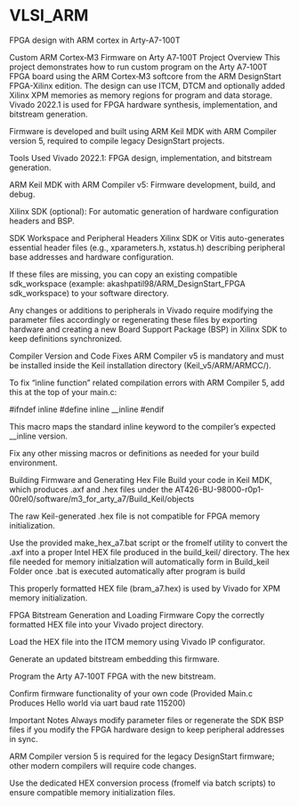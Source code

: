 # VLSI_ARM
FPGA design with ARM cortex in Arty-A7-100T


Custom ARM Cortex‑M3 Firmware on Arty A7‑100T
Project Overview
This project demonstrates how to run custom program on the Arty A7‑100T FPGA board using the ARM Cortex‑M3 softcore from the ARM DesignStart FPGA-Xilinx edition. The design can use ITCM, DTCM and optionally added  Xilinx XPM memories as memory regions for program and data storage. Vivado 2022.1 is used for FPGA hardware synthesis, implementation, and bitstream generation.

Firmware is developed and built using ARM Keil MDK with ARM Compiler version 5, required to compile legacy DesignStart projects.

Tools Used
Vivado 2022.1: FPGA design, implementation, and bitstream generation.

ARM Keil MDK with ARM Compiler v5: Firmware development, build, and debug.

Xilinx SDK (optional): For automatic generation of hardware configuration headers and BSP.

SDK Workspace and Peripheral Headers
Xilinx SDK or Vitis auto-generates essential header files (e.g., xparameters.h, xstatus.h) describing peripheral base addresses and hardware configuration.

If these files are missing, you can copy an existing compatible sdk_workspace (example: akashpatil98/ARM_DesignStart_FPGA sdk_workspace) to your software directory.

Any changes or additions to peripherals in Vivado require modifying the parameter files accordingly or regenerating these files by exporting hardware and creating a new Board Support Package (BSP) in Xilinx SDK to keep definitions synchronized.

Compiler Version and Code Fixes
ARM Compiler v5 is mandatory and must be installed inside the Keil installation directory (Keil_v5/ARM/ARMCC/).

To fix “inline function” related compilation errors with ARM Compiler 5, add this at the top of your main.c:

#ifndef inline
  #define inline __inline
#endif

This macro maps the standard inline keyword to the compiler’s expected __inline version.

Fix any other missing macros or definitions as needed for your build environment.

Building Firmware and Generating Hex File
Build your code in Keil MDK, which produces .axf and .hex files under the AT426-BU-98000-r0p1-00rel0/software/m3_for_arty_a7/Build_Keil/objects

The raw Keil-generated .hex file is not compatible for FPGA memory initialization.

Use the provided make_hex_a7.bat script or the fromelf utility to convert the .axf into a proper Intel HEX file produced in the build_keil/ directory. The hex file needed for memory initialzation will automatically form in Build_keil Folder once .bat is executed automatically after program is build

This properly formatted HEX file (bram_a7.hex) is used by Vivado for XPM memory initialization.

FPGA Bitstream Generation and Loading Firmware
Copy the correctly formatted HEX file into your Vivado project directory.

Load the HEX file into the ITCM memory using Vivado IP configurator.

Generate an updated bitstream embedding this firmware.

Program the Arty A7‑100T FPGA with the new bitstream.

Confirm firmware functionality of your own code (Provided Main.c Produces Hello world via uart baud rate 115200)

Important Notes
Always modify parameter files or regenerate the SDK BSP files if you modify the FPGA hardware design to keep peripheral addresses in sync.

ARM Compiler version 5 is required for the legacy DesignStart firmware; other modern compilers will require code changes.

Use the dedicated HEX conversion process (fromelf via batch scripts) to ensure compatible memory initialization files.
